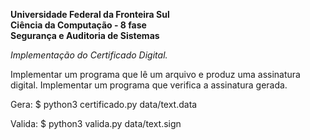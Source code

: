<b>Universidade Federal da Fronteira Sul</b><br>
<b>Ciência da Computação - 8 fase</b><br>
<b>Segurança e Auditoria de Sistemas</b><br>

<i>Implementação do Certificado Digital.</i>

Implementar um programa que lê um arquivo e produz uma assinatura digital. 
Implementar um programa que verifica a assinatura gerada.

Gera:
	$ python3 certificado.py data/text.data

Valida:
	$ python3 valida.py data/text.sign
